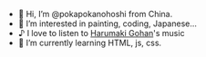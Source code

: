 - 👋 Hi, I’m @pokapokanohoshi from China.
- 👀 I’m interested in painting, coding, Japanese...
- ♪ I love to listen to [Harumaki Gohan](https://harumakigohan.com/)'s music
- 🌱 I’m currently learning HTML, js, css.

<!---
pokapokanohoshi/pokapokanohoshi is a ✨ special ✨ repository because its `README.md` (this file) appears on your GitHub profile.
You can click the Preview link to take a look at your changes.
--->
